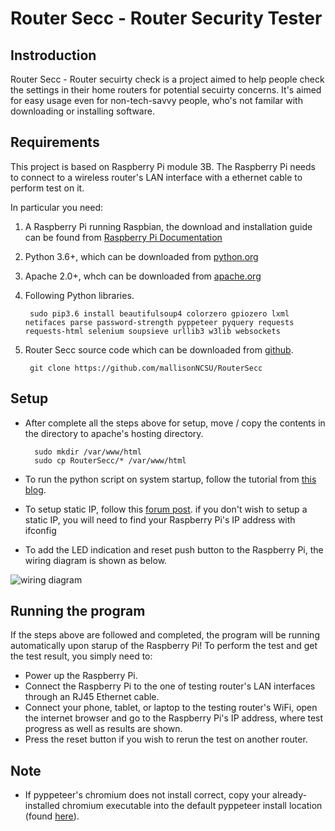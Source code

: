 # Router Secc - Router Security Tester
## Instroduction
Router Secc - Router secuirty check is a project aimed to help people check the settings in their home routers for potential secuirty concerns. It's aimed for easy usage even for non-tech-savvy people, who's not familar with downloading or installing software.
## Requirements
This project is based on Raspberry Pi module 3B. The Raspberry Pi needs to connect to a wireless router's LAN interface with a ethernet cable to perform test on it.

In particular you need:
1. A Raspberry Pi running Raspbian, the download and installation guide can be found from [Raspberry Pi Documentation](https://www.raspberrypi.org/documentation/installation/installing-images/README.md)
2. Python 3.6+, which can be downloaded from [python.org](https://www.python.org/downloads/source/)
3. Apache 2.0+, whch can be downloaded from [apache.org](https://httpd.apache.org/)
4. Following Python libraries.

		sudo pip3.6 install beautifulsoup4 colorzero gpiozero lxml netifaces parse password-strength pyppeteer pyquery requests requests-html selenium soupsieve urllib3 w3lib websockets
5. Router Secc source code which can be downloaded from [github](https://github.com/mallisonNCSU/RouterSecc).

		git clone https://github.com/mallisonNCSU/RouterSecc
## Setup
+ After complete all the steps above for setup, move / copy the contents in the directory to apache's hosting directory.

		sudo mkdir /var/www/html
		sudo cp RouterSecc/* /var/www/html
+ To run the python script on system startup, follow the tutorial from [this blog](https://blog.startingelectronics.com/auto-start-a-desktop-application-on-the-rapberry-pi/).

+ To setup static IP, follow this [forum post](https://www.raspberrypi.org/forums/viewtopic.php?t=191140).
	if you don't wish to setup a static IP, you will need to find your Raspberry Pi's IP address with ifconfig
+ To add the LED indication and reset push button to the Raspberry Pi, the wiring diagram is shown as below.
	
![wiring diagram](https://github.ncsu.edu/malliso/ECE484-Router-Vulnerability/blob/master/HW_System_Wiring_Diagram.png)
## Running the program
If the steps above are followed and completed, the program will be running automatically upon starup of the Raspberry Pi! To perform the test and get the test result, you simply need to:

+ Power up the Raspberry Pi.
+ Connect the Raspberry Pi to the one of testing router's LAN interfaces through an RJ45 Ethernet cable.
+ Connect your phone, tablet, or laptop to the testing router's WiFi, open the internet browser and go to the Raspberry Pi's IP address, where test progress as well as results are shown.
+ Press the reset button if you wish to rerun the test on another router.
## Note
+ If pyppeteer's chromium does not install correct, copy your already-installed chromium executable into the default pyppeteer install location (found [here](https://miyakogi.github.io/pyppeteer/reference.html)).
